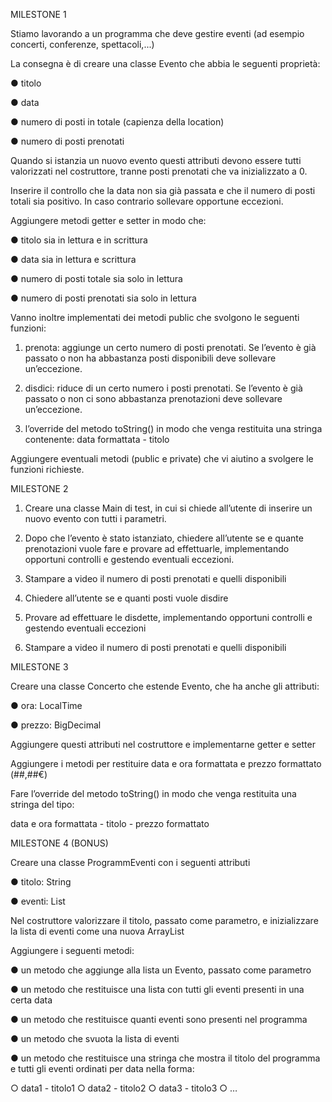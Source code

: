 MILESTONE 1

Stiamo lavorando a un programma che deve gestire eventi (ad esempio concerti,
conferenze, spettacoli,...)

La consegna è di creare una classe Evento che abbia le seguenti proprietà:

● titolo

● data

● numero di posti in totale (capienza della location)

● numero di posti prenotati


Quando si istanzia un nuovo evento questi attributi devono essere tutti valorizzati nel
costruttore, tranne posti prenotati che va inizializzato a 0.

Inserire il controllo che la data non sia già passata e che il numero di posti totali sia positivo.
In caso contrario sollevare opportune eccezioni.

Aggiungere metodi getter e setter in modo che:

● titolo sia in lettura e in scrittura

● data sia in lettura e scrittura

● numero di posti totale sia solo in lettura

● numero di posti prenotati sia solo in lettura


Vanno inoltre implementati dei metodi public che svolgono le seguenti funzioni:

1. prenota: aggiunge un certo numero di posti prenotati. Se l’evento è già passato o
non ha abbastanza posti disponibili deve sollevare un’eccezione.

2. disdici: riduce di un certo numero i posti prenotati. Se l’evento è già passato o non ci
sono abbastanza prenotazioni deve sollevare un’eccezione.

4. l’override del metodo toString() in modo che venga restituita una stringa
contenente: data formattata - titolo

Aggiungere eventuali metodi (public e private) che vi aiutino a svolgere le funzioni richieste.

MILESTONE 2

1. Creare una classe Main di test, in cui si chiede all’utente di inserire un nuovo evento
con tutti i parametri.

2. Dopo che l’evento è stato istanziato, chiedere all’utente se e quante prenotazioni
vuole fare e provare ad effettuarle, implementando opportuni controlli e gestendo
eventuali eccezioni.

3. Stampare a video il numero di posti prenotati e quelli disponibili
 
4. Chiedere all’utente se e quanti posti vuole disdire
 
5. Provare ad effettuare le disdette, implementando opportuni controlli e gestendo
eventuali eccezioni

6. Stampare a video il numero di posti prenotati e quelli disponibili
    
MILESTONE 3

Creare una classe Concerto che estende Evento, che ha anche gli attributi:

● ora: LocalTime

● prezzo: BigDecimal

Aggiungere questi attributi nel costruttore e implementarne getter e setter

Aggiungere i metodi per restituire data e ora formattata e prezzo formattato (##,##€)

Fare l’override del metodo toString() in modo che venga restituita una stringa del tipo:

data e ora formattata - titolo - prezzo formattato

MILESTONE 4 (BONUS)

Creare una classe ProgrammEventi con i seguenti attributi

● titolo: String

● eventi: List<Evento>

Nel costruttore valorizzare il titolo, passato come parametro, e inizializzare la lista di eventi
come una nuova ArrayList

Aggiungere i seguenti metodi:

● un metodo che aggiunge alla lista un Evento, passato come parametro

● un metodo che restituisce una lista con tutti gli eventi presenti in una certa data

● un metodo che restituisce quanti eventi sono presenti nel programma

● un metodo che svuota la lista di eventi

● un metodo che restituisce una stringa che mostra il titolo del programma e tutti gli
eventi ordinati per data nella forma:

○ data1 - titolo1
○ data2 - titolo2
○ data3 - titolo3
○ …
